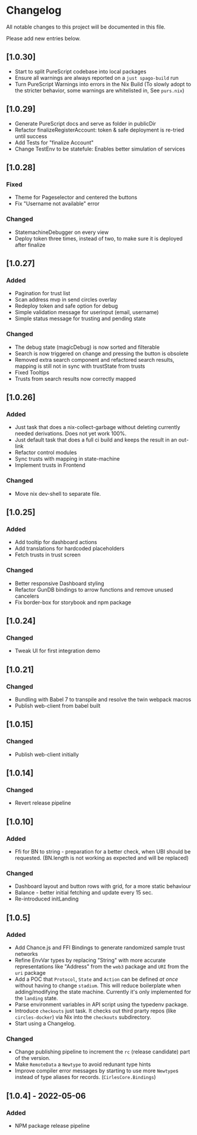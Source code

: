 # Changelog

All notable changes to this project will be documented in this file.

Please add new entries below.

## [1.0.30]

- Start to split PureScript codebase into local packages
- Ensure all warnings are always reported on a `just spago-build` run
- Turn PureScript Warnings into errors in the Nix Build
  (To slowly adopt to the stricter behavior, some warnings are whitelisted in, See `purs.nix`)

## [1.0.29]

- Generate PureScript docs and serve as folder in publicDir
- Refactor finalizeRegisterAccount: token & safe deployment is re-tried until success
- Add Tests for "finalize Account"
- Change TestEnv to be statefule: Enables better simulation of services

## [1.0.28]

### Fixed

- Theme for Pageselector and centered the buttons
- Fix "Username not available" error

### Changed

- StatemachineDebugger on every view
- Deploy token three times, instead of two, to make sure it is deployed after finalize

## [1.0.27]

### Added

- Pagination for trust list
- Scan address mvp in send circles overlay
- Redeploy token and safe option for debug
- Simple validation message for userinput (email, username)
- Simple status message for trusting and pending state

### Changed

- The debug state (magicDebug) is now sorted and filterable
- Search is now triggered on change and pressing the button is obsolete
- Removed extra search component and refactored search results, mapping is still not in sync with trustState from trusts
- Fixed Tooltips
- Trusts from search results now correctly mapped

## [1.0.26]

### Added

- Just task that does a nix-collect-garbage without deleting currently needed derivations. Does not yet work 100%.
- Just default task that does a full ci build and keeps the result in an out-link
- Refactor control modules
- Sync trusts with mapping in state-machine
- Implement trusts in Frontend

### Changed

- Move nix dev-shell to separate file.

## [1.0.25]

### Added

- Add tooltip for dashboard actions
- Add translations for hardcoded placeholders
- Fetch trusts in trust screen

### Changed

- Better responsive Dashboard styling
- Refactor GunDB bindings to arrow functions and remove unused cancelers
- Fix border-box for storybook and npm package

## [1.0.24]

### Changed

- Tweak UI for first integration demo

## [1.0.21]

### Changed

- Bundling with Babel 7 to transpile and resolve the twin webpack macros
- Publish web-client from babel built

## [1.0.15]

### Changed

- Publish web-client initially

## [1.0.14]

### Changed

- Revert release pipeline

## [1.0.10]

### Added

- Ffi for BN to string - preparation for a better check, when UBI should be requested. (BN.length is not working as expected and will be replaced)

### Changed

- Dashboard layout and button rows with grid, for a more static behaviour
- Balance - better initial fetching and update every 15 sec.
- Re-introduced initLanding

## [1.0.5]

### Added

- Add Chance.js and FFI Bindings to generate randomized sample trust networks
- Refine EnvVar types by replacing "String" with more accurate representations like "Address" from the `web3` package and `URI` from the `uri` package
- Add a POC that `Protocol`, `State` and `Action` can be defined _at once_ without having to change `stadium`.
  This will reduce boilerplate when adding/modifying the state machine. Currently it's only implemented for the `landing` state.
- Parse environment variables in API script using the typedenv package.
- Introduce `checkouts` just task.
  It checks out third prarty repos (like `circles-docker`) via Nix into the `checkouts` subdirectory.
- Start using a Changelog.

### Changed

- Change publishing pipeline to increment the `rc` (release candidate) part of the version.
- Make `RemoteData` a `Newtype` to avoid redunant type hints
- Improve compiler error messages by starting to use more `Newtype`s instead of type aliases for records. (`CirlesCore.Bindings`)

## [1.0.4] - 2022-05-06

### Added

- NPM package release pipeline
